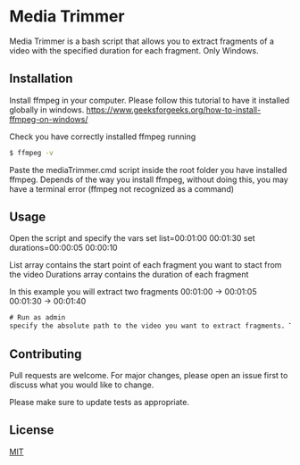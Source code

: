 # Media Trimmer

Media Trimmer is a bash script that allows you to extract fragments of a video with the specified duration for each fragment. Only Windows.

## Installation

Install ffmpeg in your computer. Please follow this tutorial to have it installed globally in windows. https://www.geeksforgeeks.org/how-to-install-ffmpeg-on-windows/

Check you have correctly installed ffmpeg running 
```bash
$ ffmpeg -v
```

Paste the mediaTrimmer.cmd script inside the root folder you have installed ffmpeg. Depends of the way you install ffmpeg, without doing this, you may have a terminal error (ffmpeg not recognized as a command)

## Usage
Open the script and specify the vars
set list=00:01:00 00:01:30 
set durations=00:00:05 00:00:10 

List array contains the start point of each fragment you want to stact from the video
Durations array contains the duration of each fragment

In this example you will extract two fragments
00:01:00 -> 00:01:05
00:01:30 -> 00:01:40

```cmd
# Run as admin
specify the absolute path to the video you want to extract fragments. The fragments will appears in the same directory.


```

## Contributing
Pull requests are welcome. For major changes, please open an issue first to discuss what you would like to change.

Please make sure to update tests as appropriate.

## License
[MIT](https://choosealicense.com/licenses/mit/)